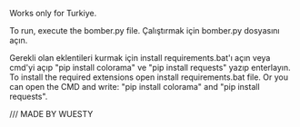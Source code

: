 ﻿Works only for Turkiye.

To run, execute the bomber.py file.
Çalıştırmak için bomber.py dosyasını açın.

Gerekli olan eklentileri kurmak için install requirements.bat'ı açın
veya cmd'yi açıp "pip install colorama" ve "pip install requests" yazıp enterlayın.
To install the required extensions open install requirements.bat file.
Or you can open the CMD and write: "pip install colorama" and "pip install requests".


/// MADE BY WUESTY
